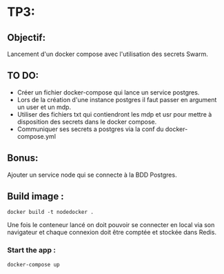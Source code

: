 # TP3:

## Objectif:
Lancement d'un docker compose avec l'utilisation des secrets Swarm.
## TO DO:
- Créer un fichier docker-compose qui lance un service postgres.
- Lors de la création d'une instance postgres il faut passer en argument un user et un mdp.
- Utiliser des fichiers txt qui contiendront les mdp et usr pour mettre à disposition des secrets dans le docker compose.
- Communiquer ses secrets a postgres via la conf du docker-compose.yml

## Bonus:
Ajouter un service node qui se connecte à la BDD Postgres.

## Build image :
```docker build -t nodedocker .```

Une fois le conteneur lancé on doit pouvoir se connecter en local via son navigateur et chaque connexion doit être comptée et stockée dans Redis.

### Start the app :
```docker-compose up```